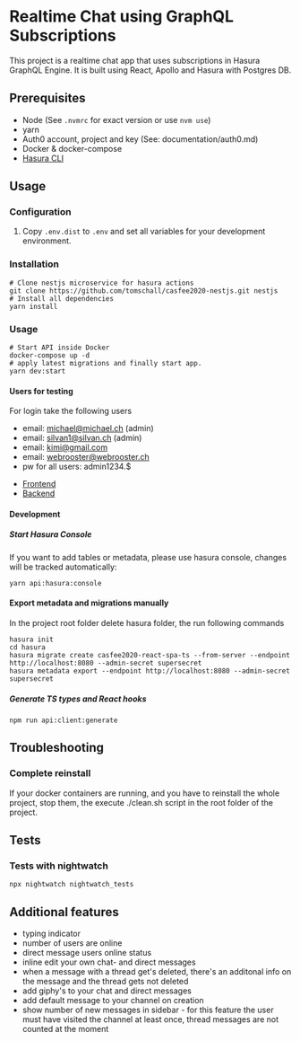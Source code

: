 # Realtime Chat using GraphQL Subscriptions

This project is a realtime chat app that uses subscriptions in Hasura GraphQL Engine.
It is built using React, Apollo and Hasura with Postgres DB.

## Prerequisites

- Node (See `.nvmrc` for exact version or use `nvm use`)
- yarn
- Auth0 account, project and key (See: documentation/auth0.md)
- Docker & docker-compose
- [Hasura CLI](https://hasura.io/docs/1.0/graphql/core/hasura-cli/install-hasura-cli.html)

## Usage

### Configuration

1. Copy `.env.dist` to `.env` and set all variables for your development environment.

### Installation

```shell script
# Clone nestjs microservice for hasura actions
git clone https://github.com/tomschall/casfee2020-nestjs.git nestjs
# Install all dependencies
yarn install
```

### Usage

```shell script
# Start API inside Docker
docker-compose up -d
# apply latest migrations and finally start app.
yarn dev:start
```

#### Users for testing

For login take the following users

- email: michael@michael.ch (admin)
- email: silvan1@silvan.ch (admin)
- email: kimi@gmail.com
- email: webrooster@webrooster.ch
- pw for all users: admin1234.$

* [Frontend](http://localhost:3000)
* [Backend](http://localhost:8080/console)

#### Development

##### Start Hasura Console

If you want to add tables or metadata, please use hasura console, changes will be tracked automatically:

```shell script
yarn api:hasura:console
```

#### Export metadata and migrations manually

In the project root folder delete hasura folder, the run following commands

```shell script
hasura init
cd hasura
hasura migrate create casfee2020-react-spa-ts --from-server --endpoint http://localhost:8080 --admin-secret supersecret
hasura metadata export --endpoint http://localhost:8080 --admin-secret supersecret
```

##### Generate TS types and React hooks

```shell script
npm run api:client:generate
```

## Troubleshooting

### Complete reinstall

If your docker containers are running, and you have to reinstall the whole project, stop
them, the execute ./clean.sh script in the root folder of the project.

## Tests

### Tests with nightwatch

```
npx nightwatch nightwatch_tests
```

## Additional features

- typing indicator
- number of users are online
- direct message users online status
- inline edit your own chat- and direct messages
- when a message with a thread get's deleted, there's an additonal info on the message and the thread gets not deleted
- add giphy's to your chat and direct messages
- add default message to your channel on creation
- show number of new messages in sidebar - for this feature the user must have visited the channel at least once, thread messages are not counted at the moment

